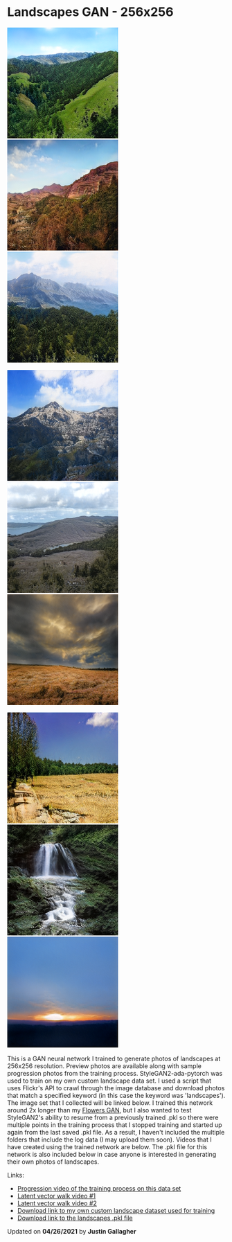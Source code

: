 # Landscapes GAN - 256x256
![Test](https://github.com/ThisJustin-code/pretrained-gan-landscapes-256/blob/master/preview/909141.png)
![Test](https://github.com/ThisJustin-code/pretrained-gan-landscapes-256/blob/master/preview/909320.png)
![Test](https://github.com/ThisJustin-code/pretrained-gan-landscapes-256/blob/master/preview/909581.png)

![Test](https://github.com/ThisJustin-code/pretrained-gan-landscapes-256/blob/master/preview/909655.png)
![Test](https://github.com/ThisJustin-code/pretrained-gan-landscapes-256/blob/master/preview/909654.png)
![Test](https://github.com/ThisJustin-code/pretrained-gan-landscapes-256/blob/master/preview/909182.png)

![Test](https://github.com/ThisJustin-code/pretrained-gan-landscapes-256/blob/master/preview/909252.png)
![Test](https://github.com/ThisJustin-code/pretrained-gan-landscapes-256/blob/master/preview/909116.png)
![Test](https://github.com/ThisJustin-code/pretrained-gan-landscapes-256/blob/master/preview/909150.png)

This is a GAN neural network I trained to generate photos of landscapes at 256x256 resolution. Preview photos are 
available along with sample progression photos from the training process. StyleGAN2-ada-pytorch was used to train on my own custom 
landscape data set. I used a script that uses Flickr's API to crawl through the image database and download photos that 
match a specified keyword (in this case the keyword was 'landscapes'). The image set that I collected will be linked below.
I trained this network around 2x longer than my 
[Flowers GAN](https://github.com/ThisJustin-code/pretrained-gan-flowers-256), but I also wanted to test StyleGAN2's 
ability to resume from a previously trained .pkl so there were multiple points in the training process that I stopped 
training and started up again from the last saved .pkl file. As a result, I haven't included the multiple folders that 
include the log data (I may upload them soon). Videos that I have created using the trained network are below. The 
.pkl file for this network is also included below in case anyone is interested in generating their own photos of 
landscapes.

Links:

* [Progression video of the training process on this data set](https://youtu.be/-Ov-SSFxrQ0)
* [Latent vector walk video #1](https://youtu.be/EJpfjA1vU4M)
* [Latent vector walk video #2](https://youtu.be/v37l-sQ1TXk)
* [Download link to my own custom landscape dataset used for training](https://github.com/ThisJustin-code/pretrained-gan-landscapes-256/releases/download/v1.0/landscapes-img-set-256.zip)
* [Download link to the landscapes .pkl file](https://github.com/ThisJustin-code/pretrained-gan-landscapes-256/releases/download/v1.0/landscapes-256-trained.pkl)

Updated on **04/26/2021** by **Justin Gallagher**
